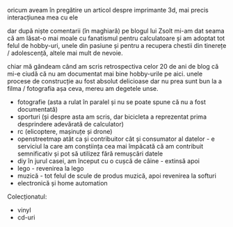 oricum aveam în pregătire un articol despre imprimante 3d, mai precis interacțiunea mea cu ele

dar după niște comentarii (în maghiară) pe blogul lui Zsolt mi-am dat seama că am lăsat-o mai moale cu fanatismul pentru calculatoare și am adoptat tot felul de hobby-uri, unele din pasiune și pentru a recupera chestii din tinerețe / adolescență, altele mai mult de nevoie.

chiar mă gândeam când am scris retrospectiva celor 20 de ani de blog că mi-e ciudă că nu am documentat mai bine hobby-urile pe aici. unele procese de construcție au fost absolut delicioase dar nu prea sunt bun la a filma / fotografia așa ceva, mereu am degetele unse.

- fotografie (asta a rulat în paralel și nu se poate spune că nu a fost documentată)
- sporturi (și despre asta am scris, dar bicicleta a reprezentat prima desprindere adevărată de calculator)
- rc (elicoptere, mașinuțe și drone)
- openstreetmap atât ca și contribuitor cât și consumator al datelor - e serviciul la care am conștiința cea mai împăcată că am contribuit semnificativ și pot să utilizez fără remușcări datele
- diy în jurul casei, am început cu o cușcă de câine - extinsă apoi
- lego - revenirea la lego
- muzică - tot felul de scule de produs muzică, apoi revenirea la softuri
- electronică și home automation

Colecționatul:

- vinyl
- cd-uri
